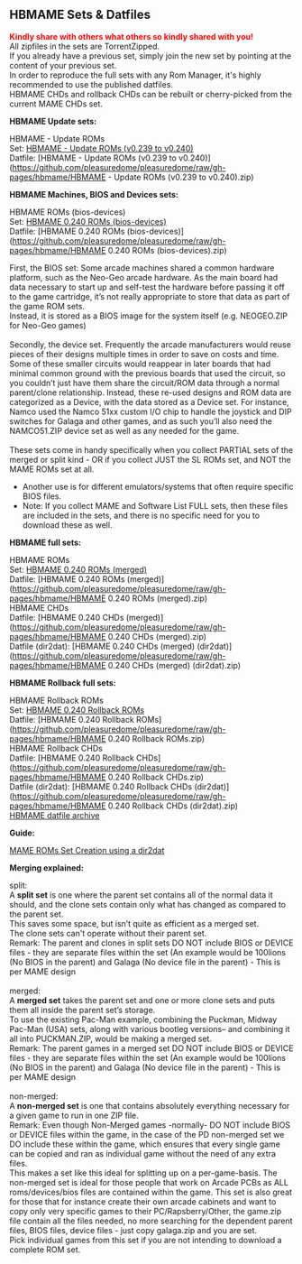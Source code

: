 ## HBMAME Sets & Datfiles

<b><span style="color: red;">Kindly share with others what others so kindly shared with you!</span></b><br>
All zipfiles in the sets are TorrentZipped.<br>
If you already have a previous set, simply join the new set by pointing at the content of your previous set.<br>
In order to reproduce the full sets with any Rom Manager, it's highly recommended to use the published datfiles.<br>
HBMAME CHDs and rollback CHDs can be rebuilt or cherry-picked from the current MAME CHDs set.<br>

<b>HBMAME Update sets:</b>

HBMAME - Update ROMs<br>
Set: [HBMAME - Update ROMs (v0.239 to v0.240)](http://mgnet.me/eqwB3ob)<br>
Datfile: [HBMAME - Update ROMs (v0.239 to v0.240)](https://github.com/pleasuredome/pleasuredome/raw/gh-pages/hbmame/HBMAME - Update ROMs (v0.239 to v0.240).zip)<br>

<b>HBMAME Machines, BIOS and Devices sets:</b>

HBMAME ROMs (bios-devices)<br>
Set: [HBMAME 0.240 ROMs (bios-devices)](http://mgnet.me/eqwB3o6)<br>
Datfile: [HBMAME 0.240 ROMs (bios-devices)](https://github.com/pleasuredome/pleasuredome/raw/gh-pages/hbmame/HBMAME 0.240 ROMs (bios-devices).zip)<br>

First, the BIOS set: Some arcade machines shared a common hardware platform, such as the Neo-Geo arcade hardware. As the main board had data necessary to start up and self-test the hardware before passing it off to the game cartridge, it’s not really appropriate to store that data as part of the game ROM sets.<br>
Instead, it is stored as a BIOS image for the system itself (e.g. NEOGEO.ZIP for Neo-Geo games)<br>
<br>
Secondly, the device set. Frequently the arcade manufacturers would reuse pieces of their designs multiple times in order to save on costs and time.<br>
Some of these smaller circuits would reappear in later boards that had minimal common ground with the previous boards that used the circuit, so you couldn’t just have them share the circuit/ROM data through a normal parent/clone relationship. Instead, these re-used designs and ROM data are categorized as a Device, with the data stored as a Device set. For instance, Namco used the Namco 51xx custom I/O chip to handle the joystick and DIP switches for Galaga and other games, and as such you’ll also need the NAMCO51.ZIP device set as well as any needed for the game.<br>
<br>
These sets come in handy specifically when you collect PARTIAL sets of the merged or split kind - OR if you collect JUST the SL ROMs set, and NOT the MAME ROMs set at all.<br>
- Another use is for different emulators/systems that often require specific BIOS files.<br>
- Note: If you collect MAME and Software List FULL sets, then these files are included in the sets, and there is no specific need for you to download these as well.<br>

<b>HBMAME full sets:</b>

HBMAME ROMs<br>
Set: [HBMAME 0.240 ROMs (merged)](http://mgnet.me/eqwB3o7)<br>
Datfile: [HBMAME 0.240 ROMs (merged)](https://github.com/pleasuredome/pleasuredome/raw/gh-pages/hbmame/HBMAME 0.240 ROMs (merged).zip)<br>
HBMAME CHDs<br>
Datfile: [HBMAME 0.240 CHDs (merged)](https://github.com/pleasuredome/pleasuredome/raw/gh-pages/hbmame/HBMAME 0.240 CHDs (merged).zip)<br>
Datfile (dir2dat): [HBMAME 0.240 CHDs (merged) (dir2dat)](https://github.com/pleasuredome/pleasuredome/raw/gh-pages/hbmame/HBMAME 0.240 CHDs (merged) (dir2dat).zip)<br>

<b>HBMAME Rollback full sets:</b>

HBMAME Rollback ROMs<br>
Set: [HBMAME 0.240 Rollback ROMs](http://mgnet.me/eqwB3o0)<br>
Datfile: [HBMAME 0.240 Rollback ROMs](https://github.com/pleasuredome/pleasuredome/raw/gh-pages/hbmame/HBMAME 0.240 Rollback ROMs.zip)<br>
HBMAME Rollback CHDs<br>
Datfile: [HBMAME 0.240 Rollback CHDs](https://github.com/pleasuredome/pleasuredome/raw/gh-pages/hbmame/HBMAME 0.240 Rollback CHDs.zip)<br>
Datfile (dir2dat): [HBMAME 0.240 Rollback CHDs (dir2dat)](https://github.com/pleasuredome/pleasuredome/raw/gh-pages/hbmame/HBMAME 0.240 Rollback CHDs (dir2dat).zip)<br>
[HBMAME datfile archive](https://github.com/pleasuredome/pleasuredome/raw/gh-pages/hbmame/MisfitMAME_HBMAME_ROMs.7z)

<b>Guide:</b>

[MAME ROMs Set Creation using a dir2dat](https://pleasuredome.miraheze.org/wiki/MAME_ROMs_Set_Creation_using_a_dir2dat)<br>

<b>Merging explained:</b>

split:<br>
A <b>split set</b> is one where the parent set contains all of the normal data it should, and the clone sets contain only what has changed as compared to the parent set.<br>
This saves some space, but isn’t quite as efficient as a merged set.<br>
The clone sets can't operate without their parent set.<br>
Remark: The parent and clones in split sets DO NOT include BIOS or DEVICE files - they are separate files within the set (An example would be 100lions (No BIOS in the parent) and Galaga (No device file in the parent) - This is per MAME design<br>
<br>
merged:<br>
A <b>merged set</b> takes the parent set and one or more clone sets and puts them all inside the parent set’s storage.<br>
To use the existing Pac-Man example, combining the Puckman, Midway Pac-Man (USA) sets, along with various bootleg versions– and combining it all into PUCKMAN.ZIP, would be making a merged set.<br>
Remark: The parent games in a merged set DO NOT include BIOS or DEVICE files - they are separate files within the set (An example would be 100lions (No BIOS in the parent) and Galaga (No device file in the parent) - This is per MAME design<br>
<br>
non-merged:<br>
A <b>non-merged set</b> is one that contains absolutely everything necessary for a given game to run in one ZIP file.<br>
Remark: Even though Non-Merged games -normally- DO NOT include BIOS or DEVICE files within the game, in the case of the PD non-merged set we DO include these within the game, which ensures that every single game can be copied and ran as individual game without the need of any extra files.<br>
This makes a set like this ideal for splitting up on a per-game-basis.
The non-merged set is ideal for those people that work on Arcade PCBs as ALL roms/devices/bios files are contained within the game. This set is also great for those that for instance create their own arcade cabinets and want to copy only very specific games to their PC/Rapsberry/Other, the game.zip file contain all the files needed, no more searching for the dependent parent files, BIOS files, device files - just copy galaga.zip and you are set.<br>
Pick individual games from this set if you are not intending to download a complete ROM set.
